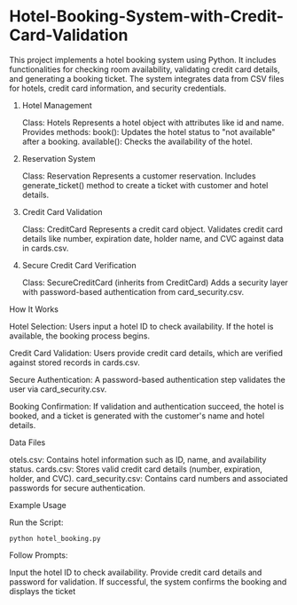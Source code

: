 # Hotel-Booking-System-with-Credit-Card-Validation
This project implements a hotel booking system using Python. It includes functionalities for checking room availability, validating credit card details, and generating a booking ticket. The system integrates data from CSV files for hotels, credit card information, and security credentials.
1. Hotel Management

    Class: Hotels
        Represents a hotel object with attributes like id and name.
        Provides methods:
            book(): Updates the hotel status to "not available" after a booking.
            available(): Checks the availability of the hotel.

2. Reservation System

    Class: Reservation
        Represents a customer reservation.
        Includes generate_ticket() method to create a ticket with customer and hotel details.

3. Credit Card Validation

    Class: CreditCard
        Represents a credit card object.
        Validates credit card details like number, expiration date, holder name, and CVC against data in cards.csv.

4. Secure Credit Card Verification

    Class: SecureCreditCard (inherits from CreditCard)
        Adds a security layer with password-based authentication from card_security.csv.

How It Works

  Hotel Selection:
      Users input a hotel ID to check availability.
      If the hotel is available, the booking process begins.

  Credit Card Validation:
      Users provide credit card details, which are verified against stored records in cards.csv.

  Secure Authentication:
      A password-based authentication step validates the user via card_security.csv.

  Booking Confirmation:
      If validation and authentication succeed, the hotel is booked, and a ticket is generated with the customer's name and hotel details.

Data Files

  otels.csv: Contains hotel information such as ID, name, and availability status.
  cards.csv: Stores valid credit card details (number, expiration, holder, and CVC).
  card_security.csv: Contains card numbers and associated passwords for secure authentication.

Example Usage

  Run the Script:

    python hotel_booking.py

Follow Prompts:

  Input the hotel ID to check availability.
  Provide credit card details and password for validation.
  If successful, the system confirms the booking and displays the ticket
